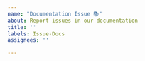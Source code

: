 ```yaml
---
name: "Documentation Issue 📚"
about: Report issues in our documentation
title: ''
labels: Issue-Docs
assignees: ''

---
```


<!-- Briefly describe which document needs to be corrected and why. -->